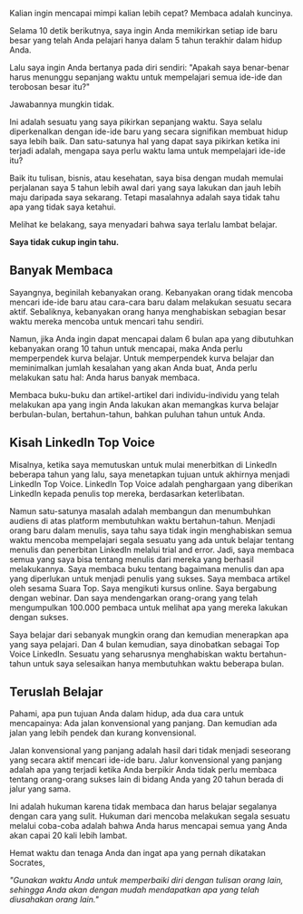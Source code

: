 Kalian ingin mencapai mimpi kalian lebih cepat? Membaca adalah kuncinya.

Selama 10 detik berikutnya, saya ingin Anda memikirkan setiap ide baru besar yang telah Anda pelajari hanya dalam 5 tahun terakhir dalam hidup Anda.

Lalu saya ingin Anda bertanya pada diri sendiri: "Apakah saya benar-benar harus menunggu sepanjang waktu untuk mempelajari semua ide-ide dan terobosan besar itu?"

Jawabannya mungkin tidak.

Ini adalah sesuatu yang saya pikirkan sepanjang waktu. Saya selalu diperkenalkan dengan ide-ide baru yang secara signifikan membuat hidup saya lebih baik. Dan satu-satunya hal yang dapat saya pikirkan ketika ini terjadi adalah, mengapa saya perlu waktu lama untuk mempelajari ide-ide itu?

Baik itu tulisan, bisnis, atau kesehatan, saya bisa dengan mudah memulai perjalanan saya 5 tahun lebih awal dari yang saya lakukan dan jauh lebih maju daripada saya sekarang. Tetapi masalahnya adalah saya tidak tahu apa yang tidak saya ketahui.

Melihat ke belakang, saya menyadari bahwa saya terlalu lambat belajar.

**Saya tidak cukup ingin tahu.**

## Banyak Membaca

Sayangnya, beginilah kebanyakan orang. Kebanyakan orang tidak mencoba mencari ide-ide baru atau cara-cara baru dalam melakukan sesuatu secara aktif. Sebaliknya, kebanyakan orang hanya menghabiskan sebagian besar waktu mereka mencoba untuk mencari tahu sendiri.

Namun, jika Anda ingin dapat mencapai dalam 6 bulan apa yang dibutuhkan kebanyakan orang 10 tahun untuk mencapai, maka Anda perlu memperpendek kurva belajar. Untuk memperpendek kurva belajar dan meminimalkan jumlah kesalahan yang akan Anda buat, Anda perlu melakukan satu hal: Anda harus banyak membaca.

Membaca buku-buku dan artikel-artikel dari individu-individu yang telah melakukan apa yang ingin Anda lakukan akan memangkas kurva belajar berbulan-bulan, bertahun-tahun, bahkan puluhan tahun untuk Anda.

## Kisah LinkedIn Top Voice

Misalnya, ketika saya memutuskan untuk mulai menerbitkan di LinkedIn beberapa tahun yang lalu, saya menetapkan tujuan untuk akhirnya menjadi LinkedIn Top Voice. LinkedIn Top Voice adalah penghargaan yang diberikan LinkedIn kepada penulis top mereka, berdasarkan keterlibatan.

Namun satu-satunya masalah adalah membangun dan menumbuhkan audiens di atas platform membutuhkan waktu bertahun-tahun. Menjadi orang baru dalam menulis, saya tahu saya tidak ingin menghabiskan semua waktu mencoba mempelajari segala sesuatu yang ada untuk belajar tentang menulis dan penerbitan LinkedIn melalui trial and error. Jadi, saya membaca semua yang saya bisa tentang menulis dari mereka yang berhasil melakukannya. Saya membaca buku tentang bagaimana menulis dan apa yang diperlukan untuk menjadi penulis yang sukses. Saya membaca artikel oleh sesama Suara Top. Saya mengikuti kursus online. Saya bergabung dengan webinar. Dan saya mendengarkan orang-orang yang telah mengumpulkan 100.000 pembaca untuk melihat apa yang mereka lakukan dengan sukses.

Saya belajar dari sebanyak mungkin orang dan kemudian menerapkan apa yang saya pelajari. Dan 4 bulan kemudian, saya dinobatkan sebagai Top Voice LinkedIn. Sesuatu yang seharusnya menghabiskan waktu bertahun-tahun untuk saya selesaikan hanya membutuhkan waktu beberapa bulan.

## Teruslah Belajar

Pahami, apa pun tujuan Anda dalam hidup, ada dua cara untuk mencapainya: Ada jalan konvensional yang panjang. Dan kemudian ada jalan yang lebih pendek dan kurang konvensional.

Jalan konvensional yang panjang adalah hasil dari tidak menjadi seseorang yang secara aktif mencari ide-ide baru. Jalur konvensional yang panjang adalah apa yang terjadi ketika Anda berpikir Anda tidak perlu membaca tentang orang-orang sukses lain di bidang Anda yang 20 tahun berada di jalur yang sama.

Ini adalah hukuman karena tidak membaca dan harus belajar segalanya dengan cara yang sulit. Hukuman dari mencoba melakukan segala sesuatu melalui coba-coba adalah bahwa Anda harus mencapai semua yang Anda akan capai 20 kali lebih lambat.

Hemat waktu dan tenaga Anda dan ingat apa yang pernah dikatakan Socrates,

_"Gunakan waktu Anda untuk memperbaiki diri dengan tulisan orang lain, sehingga Anda akan dengan mudah mendapatkan apa yang telah diusahakan orang lain."_